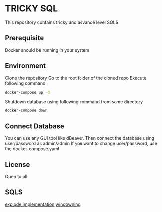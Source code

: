 # TRICKY SQL

This repository contains tricky and advance level SQLS

## Prerequisite

Docker should be running in your system

## Environment

Clone the repository
Go to the root folder of the cloned repo
Execute following command 

```bash
docker-compose up -d
```

Shutdown database using following command from same directory

```bash
docker-compose down
```

## Connect Database

You can use any GUI tool like dBeaver.
Then connect the database using user/password as admin/admin
If you want to change user/password, use the docker-compose.yaml


## License

Open to all

## SQLS

[explode implementation](SQLs/explode_demo.sql)
[windowning](SQLs/window_frame.md)
